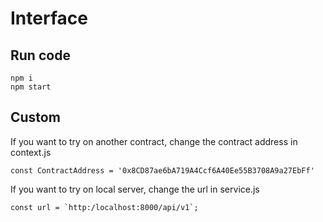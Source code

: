 # Interface

## Run code

```
npm i
npm start
```

## Custom

If you want to try on another contract, change the contract address in context.js

```
const ContractAddress = '0x8CD87ae6bA719A4Ccf6A40Ee55B3708A9a27EbFf'
```

If you want to try on local server, change the url in service.js

```
const url = `http:/localhost:8000/api/v1`;
```

